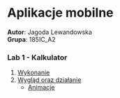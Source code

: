 # Aplikacje mobilne

**Autor**: Jagoda Lewandowska  
**Grupa**: 185IC_A2

### Lab 1 - Kalkulator

1. [Wykonanie](https://github.com/jagodalewandowska/aplikacje-mobilne-lewandowska-185ic/tree/master/Lab1#wykonanie-zadania-wraz-ze-zrzutami-ekranu)
2. [Wygląd oraz działanie](https://github.com/jagodalewandowska/aplikacje-mobilne-lewandowska-185ic/tree/master/Lab1#wygl%C4%85d-kalkulatora-oraz-dzia%C5%82anie)
    - [Animacje](https://github.com/jagodalewandowska/aplikacje-mobilne-lewandowska-185ic/tree/master/Lab1#animacja-dla-podstawowych-dzia%C5%82a%C5%84-kalkulatora)
